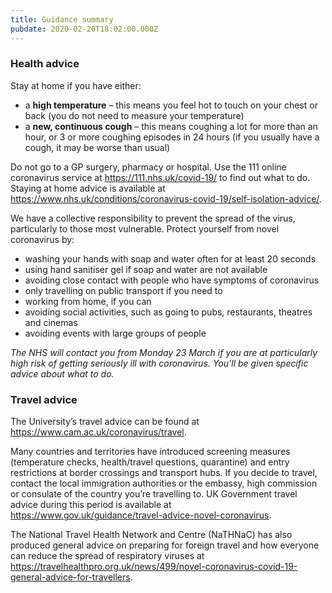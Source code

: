 ```yaml
---
title: Guidance summary
pubdate: 2020-02-20T18:02:00.000Z
---
```

### Health advice

Stay at home if you have either:

* a **high temperature** – this means you feel hot to touch on your chest or back (you do not need to measure your temperature)
* a **new, continuous cough** – this means coughing a lot for more than an hour, or 3 or more coughing episodes in 24 hours (if you usually have a cough, it may be worse than usual)

Do not go to a GP surgery, pharmacy or hospital. Use the 111 online coronavirus service at https://111.nhs.uk/covid-19/ to find out what to do. Staying at home advice is available at https://www.nhs.uk/conditions/coronavirus-covid-19/self-isolation-advice/.

We have a collective responsibility to prevent the spread of the virus, particularly to those most vulnerable. Protect yourself from novel coronavirus by:

* washing your hands with soap and water often for at least 20 seconds
* using hand sanitiser gel if soap and water are not available
* avoiding close contact with people who have symptoms of coronavirus
* only travelling on public transport if you need to
* working from home, if you can
* avoiding social activities, such as going to pubs, restaurants, theatres and cinemas
* avoiding events with large groups of people

_The NHS will contact you from Monday 23 March if you are at particularly high risk of getting seriously ill with coronavirus. You'll be given specific advice about what to do._



### Travel advice

The University’s travel advice can be found at https://www.cam.ac.uk/coronavirus/travel.

Many countries and territories have introduced screening measures (temperature checks, health/travel questions, quarantine) and entry restrictions at border crossings and transport hubs. If you decide to travel, contact the local immigration authorities or the embassy, high commission or consulate of the country you’re travelling to. UK Government travel advice during this period is available at https://www.gov.uk/guidance/travel-advice-novel-coronavirus.

The National Travel Health Network and Centre (NaTHNaC) has also produced general advice on preparing for foreign travel and how everyone can reduce the spread of respiratory viruses at https://travelhealthpro.org.uk/news/499/novel-coronavirus-covid-19-general-advice-for-travellers.

